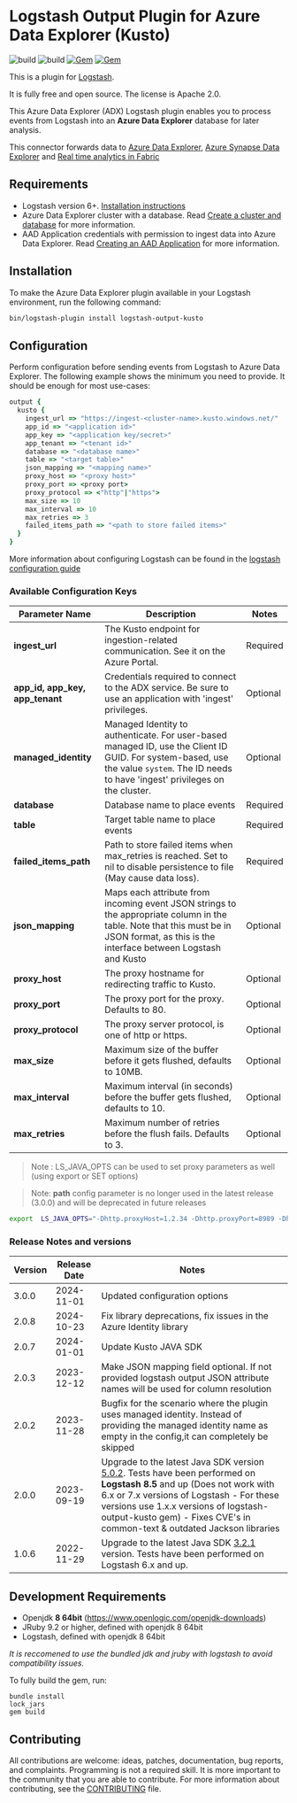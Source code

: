 # Logstash Output Plugin for Azure Data Explorer (Kusto)

![build](https://github.com/Azure/logstash-output-kusto/workflows/build/badge.svg)
![build](https://github.com/Azure/logstash-output-kusto/workflows/build/badge.svg?branch=master)
[![Gem](https://img.shields.io/gem/v/logstash-output-kusto.svg)](https://rubygems.org/gems/logstash-output-kusto)
[![Gem](https://img.shields.io/gem/dt/logstash-output-kusto.svg)](https://rubygems.org/gems/logstash-output-kusto)

This is a plugin for [Logstash](https://github.com/elastic/logstash).

It is fully free and open source. The license is Apache 2.0.

This Azure Data Explorer (ADX) Logstash plugin enables you to process events from Logstash into an **Azure Data Explorer** database for later analysis. 

This connector forwards data to
[Azure Data Explorer](https://docs.microsoft.com/en-us/azure/data-explorer),
[Azure Synapse Data Explorer](https://docs.microsoft.com/en-us/azure/synapse-analytics/data-explorer/data-explorer-overview) and
[Real time analytics in Fabric](https://learn.microsoft.com/en-us/fabric/real-time-analytics/overview)

## Requirements

- Logstash version 6+. [Installation instructions](https://www.elastic.co/guide/en/logstash/current/installing-logstash.html) 
- Azure Data Explorer cluster with a database. Read [Create a cluster and database](https://docs.microsoft.com/en-us/azure/data-explorer/create-cluster-database-portal) for more information.
- AAD Application credentials with permission to ingest data into Azure Data Explorer. Read [Creating an AAD Application](https://docs.microsoft.com/en-us/azure/kusto/management/access-control/how-to-provision-aad-app) for more information.

## Installation

To make the Azure Data Explorer plugin available in your Logstash environment, run the following command:
```sh
bin/logstash-plugin install logstash-output-kusto
```

## Configuration

Perform configuration before sending events from Logstash to Azure Data Explorer. The following example shows the minimum you need to provide. It should be enough for most use-cases:

```ruby
output {
  kusto {
    ingest_url => "https://ingest-<cluster-name>.kusto.windows.net/"
    app_id => "<application id>"
    app_key => "<application key/secret>"
    app_tenant => "<tenant id>"
    database => "<database name>"
    table => "<target table>"
    json_mapping => "<mapping name>"
    proxy_host => "<proxy host>"
    proxy_port => <proxy port>
    proxy_protocol => <"http"|"https">
    max_size => 10
    max_interval => 10
    max_retries => 3
    failed_items_path => "<path to store failed items>"
  }
}
```
More information about configuring Logstash can be found in the [logstash configuration guide](https://www.elastic.co/guide/en/logstash/current/configuration.html)

### Available Configuration Keys

| Parameter Name | Description | Notes |
| --- | --- | --- |
| **ingest_url** | The Kusto endpoint for ingestion-related communication. See it on the Azure Portal. | Required |
| **app_id, app_key, app_tenant** | Credentials required to connect to the ADX service. Be sure to use an application with 'ingest' privileges. | Optional |
| **managed_identity** | Managed Identity to authenticate. For user-based managed ID, use the Client ID GUID. For system-based, use the value `system`. The ID needs to have 'ingest' privileges on the cluster. | Optional |
| **database** | Database name to place events | Required |
| **table** | Target table name to place events | Required |
| **failed_items_path** | Path to store failed items when max_retries is reached. Set to nil to disable persistence to file (May cause data loss). | Required |
| **json_mapping** | Maps each attribute from incoming event JSON strings to the appropriate column in the table. Note that this must be in JSON format, as this is the interface between Logstash and Kusto | Optional |
| **proxy_host** | The proxy hostname for redirecting traffic to Kusto. | Optional |
| **proxy_port** | The proxy port for the proxy. Defaults to 80. | Optional |
| **proxy_protocol** | The proxy server protocol, is one of http or https. | Optional |
| **max_size** | Maximum size of the buffer before it gets flushed, defaults to 10MB. | Optional |
| **max_interval** | Maximum interval (in seconds) before the buffer gets flushed, defaults to 10. | Optional |
| **max_retries** | Maximum number of retries before the flush fails. Defaults to 3. | Optional |

> Note : LS_JAVA_OPTS can be used to set proxy parameters as well (using export or SET options)

> Note: **path** config parameter is no longer used in the latest release (3.0.0) and will be deprecated in future releases

```bash
export  LS_JAVA_OPTS="-Dhttp.proxyHost=1.2.34 -Dhttp.proxyPort=8989 -Dhttps.proxyHost=1.2.3.4 -Dhttps.proxyPort=8989"
```


### Release Notes and versions

| Version | Release Date | Notes |
| --- | --- | --- |
| 3.0.0 | 2024-11-01 | Updated configuration options |
| 2.0.8 | 2024-10-23 | Fix library deprecations, fix issues in the Azure Identity library  |
| 2.0.7 | 2024-01-01 | Update Kusto JAVA SDK  |
| 2.0.3 | 2023-12-12 | Make JSON mapping field optional. If not provided logstash output JSON attribute names will be used for column resolution  |
| 2.0.2 | 2023-11-28 | Bugfix for the scenario where the plugin uses managed identity. Instead of providing the managed identity name as empty in the config,it can completely be skipped  |
| 2.0.0 | 2023-09-19 | Upgrade to the latest Java SDK version [5.0.2](https://github.com/Azure/azure-kusto-java/releases/tag/v5.0.2). Tests have been performed on **__Logstash 8.5__**  and up (Does not work with 6.x or 7.x versions of Logstash - For these versions use 1.x.x versions of logstash-output-kusto gem) - Fixes CVE's in common-text & outdated Jackson libraries  |
| 1.0.6 | 2022-11-29 | Upgrade to the latest Java SDK [3.2.1](https://github.com/Azure/azure-kusto-java/releases/tag/v3.2.1) version. Tests have been performed on Logstash 6.x and up.|


## Development Requirements

- Openjdk **8 64bit** (https://www.openlogic.com/openjdk-downloads)
- JRuby 9.2 or higher, defined with openjdk 8 64bit
- Logstash, defined with openjdk 8 64bit

*It is reccomened to use the bundled jdk and jruby with logstash to avoid compatibility issues.*

To fully build the gem, run: 

```shell
bundle install
lock_jars
gem build
```

## Contributing

All contributions are welcome: ideas, patches, documentation, bug reports, and complaints.
Programming is not a required skill. It is more important to the community that you are able to contribute.
For more information about contributing, see the [CONTRIBUTING](https://github.com/elastic/logstash/blob/master/CONTRIBUTING.md) file.
